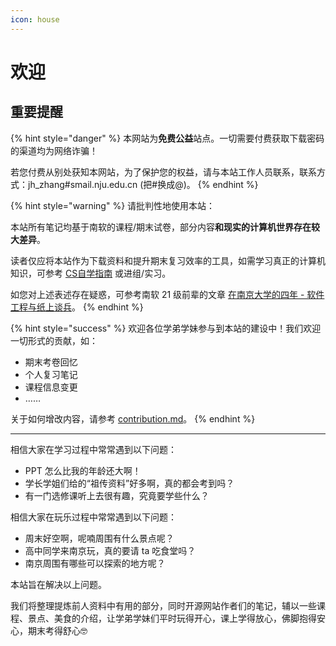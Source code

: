 ```yaml
---
icon: house
---
```


# 欢迎

## 重要提醒

{% hint style="danger" %}
本网站为**免费公益**站点。一切需要付费获取下载密码的渠道均为网络诈骗！

若您付费从别处获知本网站，为了保护您的权益，请与本站工作人员联系，联系方式：jh\_zhang#smail.nju.edu.cn (把#换成@)。
{% endhint %}

{% hint style="warning" %}
请批判性地使用本站：

本站所有笔记均基于南软的课程/期末试卷，部分内容**和现实的计算机世界存在较大差异**。

读者仅应将本站作为下载资料和提升期末复习效率的工具，如需学习真正的计算机知识，可参考 [CS自学指南](https://csdiy.wiki/) 或进组/实习。

如您对上述表述存在疑惑，可参考南软 21 级前辈的文章 [在南京大学的四年 - 软件工程与纸上谈兵](https://blog.lyc8503.net/post/4-years-at-nju/)。
{% endhint %}

{% hint style="success" %}
欢迎各位学弟学妹参与到本站的建设中！我们欢迎一切形式的贡献，如：

* 期末考卷回忆
* 个人复习笔记
* 课程信息变更
* ……

关于如何增改内容，请参考 [contribution.md](instructions/contribution.md "mention")。
{% endhint %}

***

相信大家在学习过程中常常遇到以下问题：

* PPT 怎么比我的年龄还大啊！
* 学长学姐们给的“祖传资料”好多啊，真的都会考到吗？
* 有一门选修课听上去很有趣，究竟要学些什么？

相信大家在玩乐过程中常常遇到以下问题：

* 周末好空啊，呢喃周围有什么景点呢？
* 高中同学来南京玩，真的要请 ta 吃食堂吗？
* 南京周围有哪些可以探索的地方呢？

本站旨在解决以上问题。

我们将整理提炼前人资料中有用的部分，同时开源网站作者们的笔记，辅以一些课程、景点、美食的介绍，让学弟学妹们平时玩得开心，课上学得放心，佛脚抱得安心，期末考得舒心🤓
